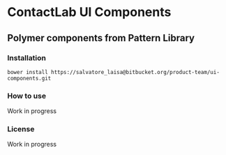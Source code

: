 # ContactLab UI Components

## Polymer components from Pattern Library

### Installation
	bower install https://salvatore_laisa@bitbucket.org/product-team/ui-components.git

### How to use
Work in progress

### License
Work in progress